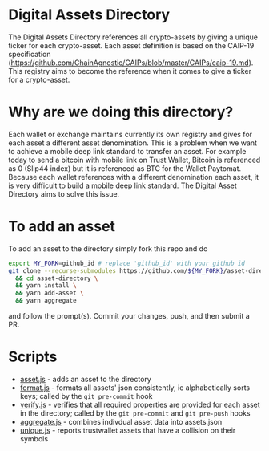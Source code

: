 # Digital Assets Directory #

The Digital Assets Directory references all crypto-assets by giving a unique ticker for each crypto-asset. Each asset definition is based on the CAIP-19 specification (https://github.com/ChainAgnostic/CAIPs/blob/master/CAIPs/caip-19.md). This registry aims to become the reference when it comes to give a ticker for a crypto-asset.

# Why are we doing this directory? #

Each wallet or exchange maintains currently its own registry and gives for each asset a different asset denomination. This is a problem when we want to achieve a mobile deep link standard to transfer an asset. For example today to send a bitcoin with mobile link on Trust Wallet, Bitcoin is referenced as 0 (Slip44 index) but it is referenced as BTC for the Wallet Paytomat. Because each wallet references with a different denomination each asset, it is very difficult to build a mobile deep link standard. The Digital Asset Directory aims to solve this issue.

# To add an asset #

To add an asset to the directory simply fork this repo and do

```sh
export MY_FORK=github_id # replace 'github_id' with your github id
git clone --recurse-submodules https://github.com/${MY_FORK}/asset-directory.git \
  && cd asset-directory \
  && yarn install \
  && yarn add-asset \
  && yarn aggregate
```

and follow the prompt(s).  Commit your changes, push, and then submit a PR.

# Scripts #

- [asset.js](asset.js) - adds an asset to the directory
- [format.js](format.js) - formats all assets' json consistently, ie alphabetically sorts keys; called by the `git pre-commit` hook
- [verify.js](verify.js) - verifies that all required properties are provided for each asset in the directory; called by the `git pre-commit` and `git pre-push` hooks
- [aggregate.js](aggregate.js) - combines indivdual asset data into assets.json
- [unique.js](unique.js) - reports trustwallet assets that have a collision on their symbols

